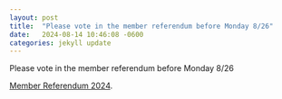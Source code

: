 ```yaml
---
layout: post
title:  "Please vote in the member referendum before Monday 8/26"
date:   2024-08-14 10:46:08 -0600
categories: jekyll update
---
```


Please vote in the member referendum before Monday 8/26

[Member Referendum 2024][1].


[1]:https://forms.gle/3hzqUcGLn3T3nS3UA
